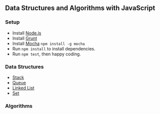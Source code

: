 ## Data Structures and Algorithms with JavaScript

### Setup
* Install [Node.js](https://nodejs.org/)
* Install [Grunt](http://gruntjs.com/)
* Install [Mocha](http://mochajs.org/) `npm install -g mocha`
* Run `npm install` to install dependencies.
* Run `npm test`, then happy coding.

### Data Structures
* [Stack](https://github.com/puffsun/js_datastructures_algorithms/tree/master/src/datastructures/stack)
* [Queue](https://github.com/puffsun/js_datastructures_algorithms/tree/master/src/datastructures/queue)
* [Linked List](https://github.com/puffsun/js_datastructures_algorithms/tree/master/src/datastructures/list)
* [Set](https://github.com/puffsun/js_datastructures_algorithms/tree/master/src/datastructures/set)

### Algorithms

